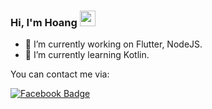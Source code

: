 ### Hi, I'm Hoang <a href="https://www.gautamkrishnar.com/"><img src="https://media.giphy.com/media/hvRJCLFzcasrR4ia7z/giphy.gif" width="25px"></a>

- 🔭 I’m currently working on Flutter, NodeJS.
- 🌱 I’m currently learning Kotlin.

You can contact me via: 

[![Facebook Badge](https://img.shields.io/badge/-@mattstacey198-3b5998?style=flat&labelColor=3b5998&logo=facebook&logoColor=white&link=https://facebook.com/mattstacey198)](https://facebook.com/mattstacey198)
